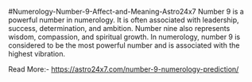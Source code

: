 #Numerology-Number-9-Affect-and-Meaning-Astro24x7
Number 9 is a powerful number in numerology. It is often associated with leadership, success, determination, and ambition. Number nine also represents wisdom, compassion, and spiritual growth. In numerology, number 9 is considered to be the most powerful number and is associated with the highest vibration.

Read More:- https://astro24x7.com/number-9-numerology-prediction/

